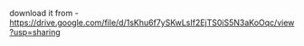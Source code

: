   download it from - https://drive.google.com/file/d/1sKhu6f7ySKwLsIf2EjTS0iS5N3aKoOqc/view?usp=sharing
